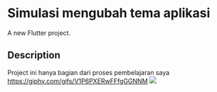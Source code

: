 # Simulasi mengubah tema aplikasi

A new Flutter project.

## Description

Project ini hanya bagian dari proses pembelajaran saya
https://giphy.com/gifs/V1P6PXERwFFfgGGNNM
![](https://github.com/godlixe/img/blob/main/Flutter_UbahWarna.gif)
